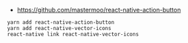 * https://github.com/mastermoo/react-native-action-button

```
yarn add react-native-action-button
yarn add react-native-vector-icons
react-native link react-native-vector-icons
```
